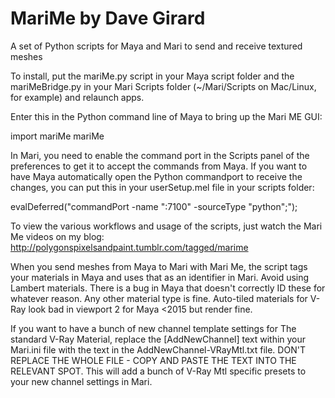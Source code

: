 MariMe by Dave Girard
=====================

A set of Python scripts for Maya and Mari to send and receive textured meshes

To install, put the mariMe.py script in your Maya script folder and the mariMeBridge.py in your Mari Scripts folder (~/Mari/Scripts on Mac/Linux, for example) and relaunch apps.

Enter this in the Python command line of Maya to bring up the Mari ME GUI:

import mariMe
mariMe

In Mari, you need to enable the command port in the Scripts panel of the preferences to get it to accept the commands from Maya. If you want to have Maya automatically open the Python commandport to receive the changes, you can put this in your userSetup.mel file in your scripts folder:

evalDeferred("commandPort -name \":7100\" -sourceType \"python\";");

To view the various workflows and usage of the scripts, just watch the Mari Me videos on my blog: http://polygonspixelsandpaint.tumblr.com/tagged/marime

When you send meshes from Maya to Mari with Mari Me, the script tags your materials in Maya and uses that as an identifier in Mari. Avoid using Lambert materials. There is a bug in Maya that doesn't correctly ID these for whatever reason. Any other material type is fine. Auto-tiled materials for V-Ray look bad in viewport 2 for Maya <2015 but render fine. 

If you want to have a bunch of new channel template settings for The standard V-Ray Material, replace the [AddNewChannel] text within your Mari.ini file with the text in the AddNewChannel-VRayMtl.txt file. DON'T REPLACE THE WHOLE FILE - COPY AND PASTE THE TEXT INTO THE RELEVANT SPOT. This will add a bunch of V-Ray Mtl specific presets to your new channel settings in Mari.
